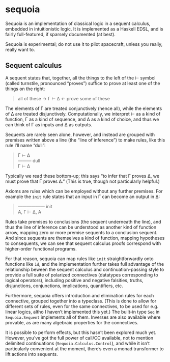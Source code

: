 # sequoia

Sequoia is an implementation of classical logic in a sequent calculus, embedded in intuitionistic logic. It is implemented as a Haskell EDSL, and is fairly full-featured, if sparsely documented (at best).

Sequoia is experimental; do not use it to pilot spacecraft, unless you really, really want to.


## Sequent calculus

A sequent states that, together, all the things to the left of the ⊢ symbol (called turnstile, pronounced “proves”) suffice to prove at least one of the things on the right:

> all of these → Γ ⊢ Δ ← prove some of these

The elements of Γ are treated conjunctively (hence all), while the elements of Δ are treated disjunctively. Computationally, we interpret ⊢ as a kind of function, Γ as a kind of sequence, and Δ as a kind of choice, and thus we can think of Γ as inputs and Δ as outputs.

Sequents are rarely seen alone, however, and instead are grouped with premises written above a line (the “line of inference”) to make rules, like this rule I’ll name “dull”:

> Γ ⊢ Δ\
> ——— dull\
> Γ ⊢ Δ

Typically we read these bottom-up; this says “to infer that Γ proves Δ, we must prove that Γ proves Δ.” (This is true, though not particularly helpful.)

Axioms are rules which can be employed without any further premises. For example the `init` rule states that an input in Γ can become an output in Δ:

> —————— init\
> A, Γ ⊢ Δ, A

Rules take premises to conclusions (the sequent underneath the line), and thus the line of inference can be understood as another kind of function arrow, mapping zero or more premise sequents to a conclusion sequent. And since sequents are themselves a kind of function, mapping hypotheses to consequents, we can see that sequent calculus proofs correspond with higher-order functional programs.

For that reason, sequoia can map rules like `init` straightforwardly onto functions like `id`, and the implementation further takes full advantage of the relationship beween the sequent calculus and continuation-passing style to provide a full suite of polarized connectives (datatypes corresponding to logical operators), including positive and negative falsities, truths, disjunctions, conjunctions, implications, quantifiers, etc.

Furthermore, sequoia offers introduction and elimination rules for each connective, grouped together into a typeclass. (This is done to allow for different sets of rules, even for the same connectives, to be used for e.g. linear logics, altho I haven’t implemented this yet.) The built-in type `Seq` in `Sequoia.Sequent` implements all of them. Inverses are also available where provable, as are many algebraic properties for the connectives.

It is possible to perform effects, but this hasn’t been explored much yet. However, you’ve got the full power of call/CC available, not to mention delimited continuations (`Sequoia.Calculus.Control`), and while it isn’t particularly convenient at the moment, there’s even a monad transformer to lift actions into sequents.
